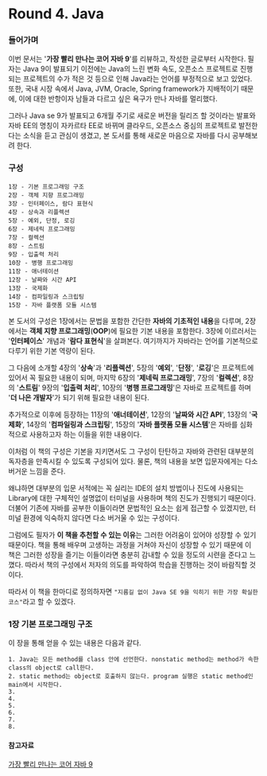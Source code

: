 # Round 4. Java

### 들어가며

이번 문서는 '**가장 빨리 만나는 코어 자바 9**'를 리뷰하고, 작성한 글로부터 시작한다. 필자는 Java 9이 발표되기 이전에는 Java의 느린 변화 속도, 오픈소스 프로젝트로 진행되는 프로젝트의 수가 적은 것 등으로 인해 Java라는 언어를 부정적으로 보고 있었다. 또한, 국내 시장 속에서 Java, JVM, Oracle, Spring framework가 지배적이기 때문에, 이에 대한 반항이자 남들과 다르고 싶은 욕구가 만나 자바를 멀리했다.  

그러나 Java se 9가 발표되고 6개월 주기로 새로운 버전을 릴리즈 할 것이라는 발표와 자바 EE의 명칭이 자카르타 EE로 바뀌며 클라우드, 오픈소스 중심의 프로젝트로 발전한다는 소식을 듣고 관심이 생겼고, 본 도서를 통해 새로운 마음으로 자바를 다시 공부해보려 한다.  

### 구성

```
1장 - 기본 프로그래밍 구조
2장 - 객체 지향 프로그래밍
3장 - 인터페이스, 람다 표현식
4장 - 상속과 리플렉션
5장 - 예외, 단정, 로깅
6장 - 제네릭 프로그래밍
7장 - 컬렉션
8장 - 스트림
9장 - 입출력 처리
10장 - 병행 프로그래밍
11장 - 애너테이션
12장 - 날짜와 시간 API
13장 - 국제화
14장 - 컴파일링과 스크립팅
15장 - 자바 플랫폼 모듈 시스템
```
  

본 도서의 구성은 1장에서는 문법을 포함한 간단한 **자바의 기초적인 내용**을 다루며, 2장에서는 **객체 지향 프로그래밍**(**OOP**)에 필요한 기본 내용을 포함한다. 3장에 이르러서는 '**인터페이스**' 개념과 '**람다 표현식**'을 살펴본다. 여기까지가 자바라는 언어를 기본적으로 다루기 위한 기본 역량이 된다.  

그 다음에 소개할 4장의 '**상속**'과 '**리플렉션**', 5장의 '**예외**', '**단정**', '**로깅**'은 프로젝트에 있어서 꼭 필요한 내용이 되며, 마지막 6장의 '**제네릭 프로그래밍**', 7장의 '**컬렉션**', 8장의 '**스트림**' 9장의 '**입출력 처리**', 10장의 '**병행 프로그래밍**'은 자바로 프로젝트를 하며 '**더 나은 개발자**'가 되기 위해 필요한 내용이 된다.  

추가적으로 이후에 등장하는 11장의 '**애너테이션**', 12장의 '**날짜와 시간 API**', 13장의 '**국제화**', 14장의 '**컴파일링과 스크립팅**', 15장의 '**자바 플랫폼 모듈 시스템**'은 자바를 심화적으로 사용하고자 하는 이들을 위한 내용이다.  

이처럼 이 책의 구성은 기본을 지키면서도 그 구성이 탄탄하고 자바와 관련된 대부분의 독자층을 만족시킬 수 있도록 구성되어 있다. 물론, 책의 내용을 보면 입문자에게는 다소 버거운 느낌을 준다.  

왜냐하면 대부분의 입문 서적에는 꼭 실리는 IDE의 설치 방법이나 진도에 사용되는 Library에 대한 구체적인 설명없이 터미널을 사용하며 책의 진도가 진행되기 때문이다. 더불어 기존에 자바를 공부한 이들이라면 문법적인 요소는 쉽게 접근할 수 있겠지만, 터미널 환경에 익숙하지 않다면 다소 버거울 수 있는 구성이다.  

그럼에도 필자가 **이 책을 추천할 수 있는 이유**는 그러한 어려움이 있어야 성장할 수 있기 때문이다. 책을 통해 배우며 고생하는 과정을 거쳐야 자신이 성장할 수 있기 때문에 이 책은 그러한 성장을 즐기는 이들이라면 충분히 감내할 수 있을 정도의 시련을 준다고 느꼈다. 따라서 책의 구성에서 저자의 의도를 파악하여 학습을 진행하는 것이 바람직할 것이다.  

따라서 이 책을 한마디로 정의하자면 `"지름길 없이 Java SE 9을 익히기 위한 가장 확실한 코스"`라고 할 수 있겠다.  

### 1장 기본 프로그래밍 구조  

이 장을 통해 얻을 수 있는 내용은 다음과 같다.  

```
1. Java는 모든 method를 class 안에 선언한다. nonstatic method는 method가 속한 class의 object로 call한다.
2. static method는 object로 호출하지 않는다. program 실행은 static method인 main에서 시작한다.
3. 
4. 
5. 
6. 
7. 
8. 
```

#### 참고자료
[가장 빨리 만나는 코어 자바 9]()
